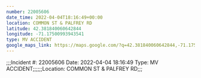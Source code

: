 ```yaml
---
number: 22005606
date_time: 2022-04-04T18:16:49+00:00
location: COMMON ST & PALFREY RD
latitude: 42.381840060642844
longitude: -71.17500993943541
type: MV ACCIDENT
google_maps_link: https://maps.google.com/?q=42.381840060642844,-71.17500993943541
---
```


;;;Incident #: 22005606  Date: 2022-04-04 18:16:49   Type: MV ACCIDENT;;;;;;Location: COMMON ST & PALFREY RD;;;
